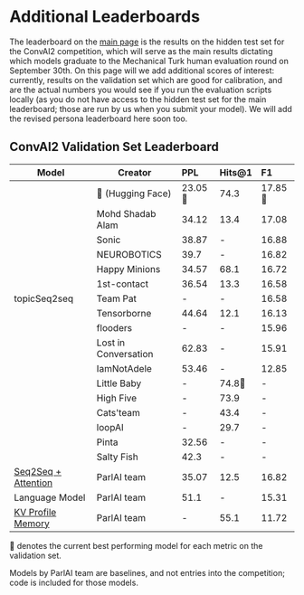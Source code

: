 
# Additional Leaderboards

The leaderboard on the [main page](https://github.com/DeepPavlov/convai/blob/master/README.md) is the results on the hidden test set for the ConvAI2 competition, which will serve as the main results dictating which models graduate to the Mechanical Turk human evaluation round on September 30th.
On this page will we add additional scores of interest: currently, results on the validation set which are good for calibration, and are the actual numbers you would see if you run the evaluation scripts locally (as you do not have access to the hidden test set for the main leaderboard; those are run by us when you submit your model).
We will add the revised persona leaderboard here soon too.

## ConvAI2 Validation Set Leaderboard


| Model                | Creator  | PPL           | Hits@1  |   F1   |
| -------------        | ---      | :------------- | :-----  |  :----- |
|                      |&#x1F917; (Hugging Face) | 23.05&#x1F34E;   | 74.3   | 17.85&#x1F34E; |
|                     | Mohd Shadab Alam | 34.12   | 13.4   | 17.08 |
|                     | Sonic            | 38.87	 |-       | 16.88	| 
|                     | NEUROBOTICS      | 39.7	   |-       | 16.82	| 
|                     | Happy Minions    | 34.57   | 68.1   | 16.72 |
|                     | 1st-contact      | 36.54   | 13.3   | 16.58 |
| topicSeq2seq        | Team Pat         | -       | -      | 16.58 |
|                     | Tensorborne      | 44.64   |  12.1  | 16.13 |
|                     | flooders         | -     	 |-       | 15.96	|
|                     | Lost in Conversation| 62.83	 | -    | 15.91 |
|                     | IamNotAdele      | 53.46   | -      | 12.85 |
|                     | Little Baby      | -       | 74.8&#x1F34E;   | -     |
|                     | High Five        | -       | 73.9   | -     |
|                     | Cats'team        | -       | 43.4   | -     |
|                     | loopAI           | -       |  29.7  |  -    |
|                     | Pinta            | 32.56   | -      | -   	|
|                     | Salty Fish       | 42.3    | -      | -     |
|  [Seq2Seq + Attention](https://github.com/facebookresearch/ParlAI/tree/master/projects/convai2/baselines/seq2seq)  | ParlAI team          | 35.07        | 12.5       | 16.82 |
|  Language Model       | ParlAI team          | 51.1       | -       |  15.31|
|  [KV Profile Memory](https://github.com/facebookresearch/ParlAI/tree/master/projects/convai2/baselines/kvmemnn)    | ParlAI team          | -             | 55.1  |  11.72 |

&#x1F34E; denotes the current best performing model for each metric on the validation set.

Models by ParlAI team are baselines, and not entries into the competition; code is included for those models.
